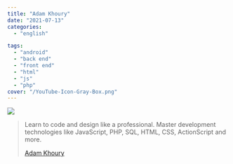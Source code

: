 ```yaml
---
title: "Adam Khoury"
date: "2021-07-13"
categories:
  - "english"

tags:
  - "android"
  - "back end"
  - "front end"
  - "html"
  - "js"
  - "php"
cover: "/YouTube-Icon-Gray-Box.png"
---
```


![](https://yt3.ggpht.com/ytc/AKedOLRHppu8jn9VThVrfqA5QwebpW5W2gHluarl6OcVQQ=s176-c-k-c0x00ffffff-no-rj)

> Learn to code and design like a professional. Master development technologies like JavaScript, PHP, SQL, HTML, CSS, ActionScript and more.
>
> [Adam Khoury](https://www.youtube.com/c/AdamKhoury/playlists)
